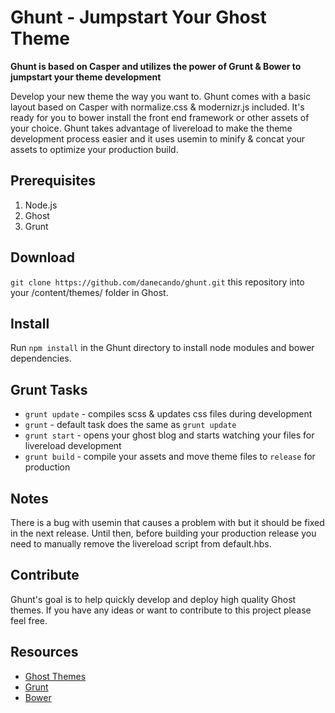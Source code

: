 # Ghunt - Jumpstart Your Ghost Theme

**Ghunt is based on Casper and utilizes the power of Grunt & Bower to jumpstart your theme development**

Develop your new theme the way you want to. Ghunt comes with a basic layout based on Casper with normalize.css
& modernizr.js included. It's ready for you to bower install the front end framework or other assets of your choice.
Ghunt takes advantage of livereload to make the theme development process easier and it uses usemin to minify & concat
your assets to optimize your production build.

## Prerequisites
1. Node.js
2. Ghost
3. Grunt

## Download
`git clone https://github.com/danecando/ghunt.git` this repository into your /content/themes/ folder in Ghost.

## Install
Run `npm install` in the Ghunt directory to install node modules and bower dependencies.

## Grunt Tasks
* `grunt update` - compiles scss & updates css files during development
* `grunt` - default task does the same as `grunt update`
* `grunt start` - opens your ghost blog and starts watching your files for livereload development
* `grunt build` - compile your assets and move theme files to `release` for production

## Notes
There is a bug with usemin that causes a problem with <!-- build:remove --> but it should be fixed in the next release.
Until then, before building your production release you need to manually remove the livereload script from default.hbs.

## Contribute
Ghunt's goal is to help quickly develop and deploy high quality Ghost themes. If you have any ideas or want
to contribute to this project please feel free.

## Resources
* [Ghost Themes](http://docs.ghost.org/themes/)
* [Grunt](http://gruntjs.com/)
* [Bower](http://bower.io/)